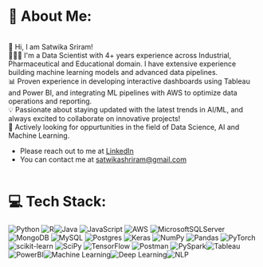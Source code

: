 # 💫 About Me:
<br>👋 Hi, I am Satwika Sriram! <br> 👨🏻‍💻  I'm a Data Scientist with 4+ years experience across Industrial, Pharmaceutical and Educational domain. I have extensive experience building machine learning models and advanced data pipelines. <br> 📊 Proven experience in developing interactive dashboards using Tableau and Power BI, and integrating ML pipelines with AWS to optimize data operations and reporting.<br>💡 Passionate about staying updated with the latest trends in AI/ML, and always excited to collaborate on innovative projects!<br>🤝 Actively looking for oppurtunities in the field of Data Science, AI and Machine Learning.
- Please reach out to me at [LinkedIn](https://www.linkedin.com/in/satwikas/)
- You can contact me at satwikashriram@gmail.com<br> <br>

# 💻 Tech Stack:
 ![Python](https://img.shields.io/badge/python-3670A0?style=for-the-badge&logo=python&logoColor=ffdd54) ![R](https://img.shields.io/badge/r-%23276DC3.svg?style=for-the-badge&logo=r&logoColor=white)![Java](https://img.shields.io/badge/java-%23ED8B00.svg?style=for-the-badge&logo=java&logoColor=white) ![JavaScript](https://img.shields.io/badge/javascript-%23323330.svg?style=for-the-badge&logo=javascript&logoColor=%23F7DF1E) ![AWS](https://img.shields.io/badge/AWS-%23FF9900.svg?style=for-the-badge&logo=amazon-aws&logoColor=white) ![MicrosoftSQLServer](https://img.shields.io/badge/Microsoft%20SQL%20Sever-CC2927?style=for-the-badge&logo=microsoft%20sql%20server&logoColor=white) ![MongoDB](https://img.shields.io/badge/MongoDB-%234ea94b.svg?style=for-the-badge&logo=mongodb&logoColor=white) ![MySQL](https://img.shields.io/badge/mysql-%2300f.svg?style=for-the-badge&logo=mysql&logoColor=white) ![Postgres](https://img.shields.io/badge/postgres-%23316192.svg?style=for-the-badge&logo=postgresql&logoColor=white) ![Keras](https://img.shields.io/badge/Keras-%23D00000.svg?style=for-the-badge&logo=Keras&logoColor=white) ![NumPy](https://img.shields.io/badge/numpy-%23013243.svg?style=for-the-badge&logo=numpy&logoColor=white) ![Pandas](https://img.shields.io/badge/pandas-%23150458.svg?style=for-the-badge&logo=pandas&logoColor=white) ![PyTorch](https://img.shields.io/badge/PyTorch-%23EE4C2C.svg?style=for-the-badge&logo=PyTorch&logoColor=white) ![scikit-learn](https://img.shields.io/badge/scikit--learn-%23F7931E.svg?style=for-the-badge&logo=scikit-learn&logoColor=white) ![SciPy](https://img.shields.io/badge/SciPy-%230C55A5.svg?style=for-the-badge&logo=scipy&logoColor=%white) ![TensorFlow](https://img.shields.io/badge/TensorFlow-%23FF6F00.svg?style=for-the-badge&logo=TensorFlow&logoColor=white) ![Postman](https://img.shields.io/badge/Postman-FF6C37?style=for-the-badge&logo=postman&logoColor=white) ![PySpark](https://img.shields.io/badge/PySpark-E45B6D?style=for-the-badge&logo=apache-spark&logoColor=white)![Tableau](https://img.shields.io/badge/Tableau-E97627?style=for-the-badge&logo=tableau&logoColor=white)![PowerBI](https://img.shields.io/badge/Power_BI-F2C811?style=for-the-badge&logo=powerbi&logoColor=white)![Machine Learning](https://img.shields.io/badge/Machine_Learning-FFB800?style=for-the-badge&logo=azure-machine-learning&logoColor=white)![Deep Learning](https://img.shields.io/badge/Deep_Learning-6A4CFF?style=for-the-badge&logo=keras&logoColor=white)![NLP](https://img.shields.io/badge/NLP-4F9D91?style=for-the-badge&logo=natural-language-processing&logoColor=white)


<!-- Proudly created with GPRM ( https://gprm.itsvg.in ) -->
